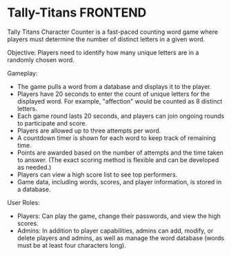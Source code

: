 # Tally-Titans FRONTEND

Tally Titans Character Counter is a fast-paced counting word game where players must determine the number of distinct letters in a given word.

Objective: Players need to identify how many unique letters are in a randomly chosen word.

Gameplay:

- The game pulls a word from a database and displays it to the player.
- Players have 20 seconds to enter the count of unique letters for the displayed word. For example, "affection" would be counted as 8 distinct letters.
- Each game round lasts 20 seconds, and players can join ongoing rounds to participate and score.
- Players are allowed up to three attempts per word.
- A countdown timer is shown for each word to keep track of remaining time.
- Points are awarded based on the number of attempts and the time taken to answer. (The exact scoring method is flexible and can be developed as needed.)
- Players can view a high score list to see top performers.
- Game data, including words, scores, and player information, is stored in a database.

User Roles:

- Players: Can play the game, change their passwords, and view the high scores.
- Admins: In addition to player capabilities, admins can add, modify, or delete players and admins, as well as manage the word database (words must be at least four characters long).
